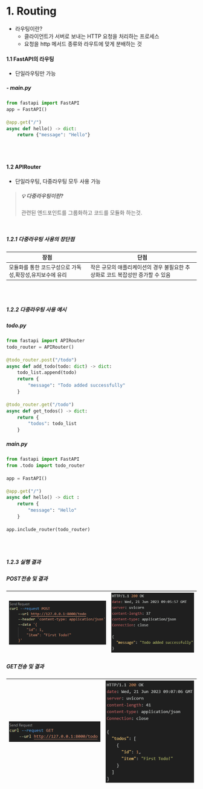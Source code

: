 # 1. Routing
- 라우팅이란?  
  - 클라이언트가 서버로 보내는 HTTP 요청을 처리하는 프로세스
  - 요청을 http 메서드 종류와 라우트에 맞게 분배하는 것

#### 1.1 FastAPI의 라우팅
- 단일라우팅만 가능

##### - main.py
```python
from fastapi import FastAPI
app = FastAPI()

@app.get("/")
async def hello() -> dict:
    return {"message": "Hello"}    
```
<br/>
<br/>

#### 1.2 APIRouter
- 단일라우팅, 다중라우팅 모두 사용 가능

>##### 💡 다중라우팅이란? 
>관련된 엔드포인트를 그룹화하고 코드를 모듈화 하는것. 

<br/>


##### 1.2.1 다중라우팅 사용의 장단점

 | 장점                                                     | 단점                                                                           |
 | -------------------------------------------------------- | ------------------------------------------------------------------------------ |
 | 모듈화를 통한 코드구성으로 가독성,확장성,유지보수에 유리 | 작은 규모의 애플리케이션의 경우 불필요한 추상화로 코드 복잡성만 증가할 수 있음 |

<br/>
<br/>

##### 1.2.2 다중라우팅 사용 예시

##### todo.py
```python
from fastapi import APIRouter
todo_router = APIRouter()

@todo_router.post("/todo")
async def add_todo(todo: dict) -> dict:
    todo_list.append(todo)
    return {
        "message": "Todo added successfully"
    }

@todo_router.get("/todo")
async def get_todos() -> dict:
    return {
        "todos": todo_list
    }
```

##### main.py
```python
from fastapi import FastAPI
from .todo import todo_router

app = FastAPI()

@app.get("/")
async def hello() -> dict : 
    return {
        "message": "Hello"
    }

app.include_router(todo_router)
```
<br/>
<br/>

##### 1.2.3 실행 결과
##### POST전송 및 결과

| ![Alt text](img/ch1_image1.png) | ![Alt text](img/ch1_image2.png) |
| ------------------------------- | ------------------------------- |


##### GET전송 및 결과
| ![Alt text](img/ch1_image3.png) | ![Alt text](img/ch1_image4.png) |
| ------------------------------- | ------------------------------- |